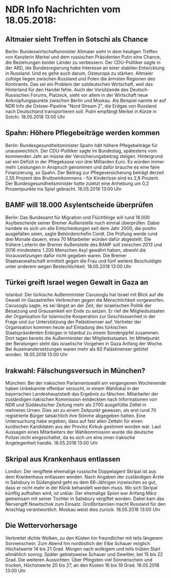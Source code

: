 # NDR Info Nachrichten vom 18.05.2018:


## Altmaier sieht Treffen in Sotschi als Chance
Berlin: Bundeswirtschaftsminister Altmaier sieht in dem heutigen Treffen von Kanzlerin Merkel und dem russischen Präsidenten Putin eine Chance, die Beziehungen beider Länder zu verbessern. Der CDU-Politiker sagte in der ARD, die Bundesregierung habe Interesse an einer stabilen Entwicklung in Russland. Und es gehe auch darum, Osteuropa zu stärken. Altmaier zufolge liegen zwischen Russland und Polen die ärmsten Regionen des Kontinents. Das sei ein Problem der ostdeutschen Wirtschaft, weil das Hinterland für den Handel fehle. Auch der Vorsitzende des Deutsch-Russischen Forums, Platzeck, sieht vor allem in der Wirtschaft neue Anknüpfungspunkte zwischen Berlin und Moskau. Als Beispiel nannte er auf NDR Info die Ostsee-Pipeline "Nord Stream 2", die Erdgas von Russland nach Deutschland transportieren soll. Putin empfängt Merkel in Kürze in Sotchi. 18.05.2018 13:00 Uhr 

## Spahn: Höhere Pflegebeiträge werden kommen
Berlin:	Bundesgesundheitsminister Spahn hält höhere Pflegebeiträge für unausweichlich. Der CDU-Politiker sagte im Bundestag, spätestens vom kommenden Jahr an müsse der Versicherungsbeitrag steigen. Hintergrund sei ein Defizit in der Pflegekasse von drei Milliarden Euro. Es würden immer mehr Leistungen in Anspruch genommen und dafür brauche es eine faire Finanzierung, so Spahn. Der Beitrag zur Pflegeversicherung beträgt derzeit 2,55 Prozent des Bruttoeinkommens - für Kinderlose sind es 2,8 Prozent. Der Bundesgesundheitsminister hatte zuletzt eine Anhebung um 0,2 Prozentpunkte ins Spiel gebracht. 18.05.2018 13:00 Uhr 

## BAMF will 18.000 Asylentscheide überprüfen
Berlin: Das Bundesamt für Migration und Flüchtlinge will rund 18.000 Asylbescheide seiner Bremer Außenstelle noch einmal überprüfen. Dabei handele es sich um alle Entscheidungen seit dem Jahr 2000, die positiv ausgefallen seien, sagte Behördenchefin Cordt. Die Prüfung werde rund drei Monate dauern, etwa 70 Mitarbeiter würden dafür abgestellt. Die frühere Leiterin der Bremer Außenstelle des BAMF soll zwischen 2013 und 2016 mindestens 1.200 Menschen Asyl gewährt haben, obwohl die Voraussetzungen dafür nicht gegeben waren. Die Bremer Staatsanwaltschaft ermittelt gegen die Frau und fünf weitere Beschuldigte unter anderem wegen Bestechlichkeit. 18.05.2018 13:00 Uhr 

## Türkei greift Israel wegen Gewalt in Gaza an
Istanbul: Der türkische Außenminister Cavusoglu hat Israel mit Blick auf die Gewalt im Gazastreifen Verbrechen gegen die Menschlichkeit vorgeworfen. Cavusoglu sagte, es sei längst an der Zeit, der israelischen Politik der Besatzung und Grausamkeit ein Ende zu setzen. Er rief die Mitgliedsstaaten der Organisation für Islamische Kooperation zur Geschlossenheit in der Frage und zur Unterstützung der Palästinenser auf. Vertreter der Organisation kommen heute auf Einladung des türkischen Staatspräsidenten Erdogan in Istanbul zu einem Sondergipfel zusammen. Dort tagen bereits die Außenminister der Mitgliedsstaaten. Im Mittelpunkt der Beratungen steht das israelische Vorgehen in Gaza Anfang der Woche. Bei Auseinandersetzungen waren mehr als 60 Palästinenser getötet worden. 18.05.2018 13:00 Uhr 

## Irakwahl: Fälschungsversuch in München?
München: Bei der irakischen Parlamentswahl am vergangenen Wochenende haben Unbekannte offenbar versucht, in einem Wahllokal in der bayerischen Landeshauptstadt das Ergebnis zu fälschen. Mitarbeiter der zuständigen irakischen Kommission entdeckten nach Informationen von NDR und Süddeutscher Zeitung mehr als 2700 ausgefüllte Zettel in mehreren Urnen. Dies sei zu einem Zeitpunkt gewesen, als erst rund 70 registrierte Bürger tatsächlich ihre Stimme abgegeben hatten. Eine Untersuchung habe ergeben, dass auf fast allen Zetteln für einen kurdischen Kandidaten aus der Provinz Kirkuk gestimmt worden war. Laut Aussagen eines Mitarbeiters der Wahlkommission wurde die deutsche Polizei nicht eingeschaltet, da es sich um eine inner-irakische Angelegenheit handle. 18.05.2018 13:00 Uhr 

## Skripal aus Krankenhaus entlassen
London:	Der vergiftete ehemalige russische Doppelagent Skripal ist aus dem Krankenhaus entlassen worden. Nach Angaben der zuständigen Ärzte in Salisbury in Südengland geht es dem 66-Jährigen inzwischen so gut, dass er nicht mehr in der Klinik behandelt werden muss. Wo sich Skripal künftig aufhalten wird, ist unklar. Der ehemalige Spion war Anfang März gemeinsam mit seiner Tochter in Salisbury vergiftet worden. Dabei kam das Nervengift Nowitschok zum Einsatz. Großbritannien macht Russland für den Anschlag verantwortlich. Moskau weist dies zurück. 18.05.2018 13:00 Uhr 

## Die Wettervorhersage
Verbreitet dichte Wolken, zu den Küsten hin freundlicher mit teils längerem Sonnenschein. Zum Abend hin nordöstlich der Elbe Schauer möglich. Höchstwerte 14 bis 21 Grad. Morgen nach wolkigem und teils trüben Start allmählich sonnig. Später gebietsweise Schauer und Gewitter, bei 15 bis 22 Grad. Die weiteren Aussichten: Über Pfingsten viel Sonnenschein und trocken, Höchstwerte 20 bis 27, an den Küsten 16 bis 19 Grad. 18.05.2018 13:00 Uhr 
